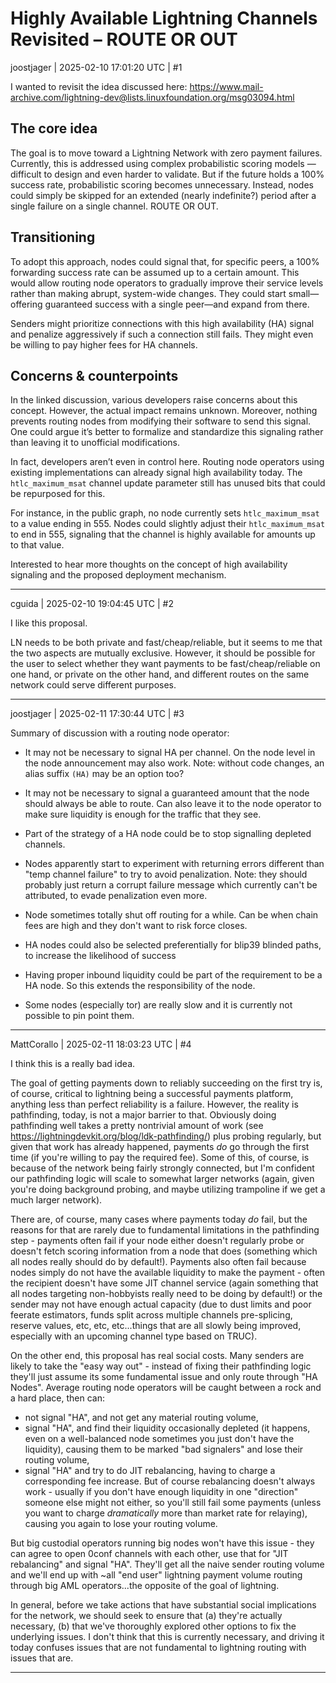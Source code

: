 # Highly Available Lightning Channels Revisited – ROUTE OR OUT

joostjager | 2025-02-10 17:01:20 UTC | #1

I wanted to revisit the idea discussed here: https://www.mail-archive.com/lightning-dev@lists.linuxfoundation.org/msg03094.html

## The core idea

The goal is to move toward a Lightning Network with zero payment failures. Currently, this is addressed using complex probabilistic scoring models — difficult to design and even harder to validate. But if the future holds a 100% success rate, probabilistic scoring becomes unnecessary. Instead, nodes could simply be skipped for an extended (nearly indefinite?) period after a single failure on a single channel. ROUTE OR OUT.

## Transitioning

To adopt this approach, nodes could signal that, for specific peers, a 100% forwarding success rate can be assumed up to a certain amount. This would allow routing node operators to gradually improve their service levels rather than making abrupt, system-wide changes. They could start small—offering guaranteed success with a single peer—and expand from there.

Senders might prioritize connections with this high availability (HA) signal and penalize aggressively if such a connection still fails. They might even be willing to pay higher fees for HA channels.

## Concerns & counterpoints

In the linked discussion, various developers raise concerns about this concept. However, the actual impact remains unknown. Moreover, nothing prevents routing nodes from modifying their software to send this signal. One could argue it’s better to formalize and standardize this signaling rather than leaving it to unofficial modifications.

In fact, developers aren’t even in control here. Routing node operators using existing implementations can already signal high availability today. The `htlc_maximum_msat` channel update parameter still has unused bits that could be repurposed for this.

For instance, in the public graph, no node currently sets `htlc_maximum_msat` to a value ending in 555. Nodes could slightly adjust their `htlc_maximum_msat` to end in 555, signaling that the channel is highly available for amounts up to that value.

Interested to hear more thoughts on the concept of high availability signaling and the proposed deployment mechanism.

-------------------------

cguida | 2025-02-10 19:04:45 UTC | #2

I like this proposal.

LN needs to be both private and fast/cheap/reliable, but it seems to me that the two aspects are mutually exclusive. However, it should be possible for the user to select whether they want payments to be fast/cheap/reliable on one hand, or private on the other hand, and different routes on the same network could serve different purposes.

-------------------------

joostjager | 2025-02-11 17:30:44 UTC | #3

Summary of discussion with a routing node operator:
* It may not be necessary to signal HA per channel. On the node level in the node announcement may also work. Note: without code changes, an alias suffix `(HA)` may be an option too?

* It may not be necessary to signal a guaranteed amount that the node should always be able to route. Can also leave it to the node operator to make sure liquidity is enough for the traffic that they see.
* Part of the strategy of a HA node could be to stop signalling depleted channels.
* Nodes apparently start to experiment with returning errors different than "temp channel failure" to try to avoid penalization. Note: they should probably just return a corrupt failure message which currently can't be attributed, to evade penalization even more.
* Node sometimes totally shut off routing for a while. Can be when chain fees are high and they don't want to risk force closes.
* HA nodes could also be selected preferentially for blip39 blinded paths, to increase the likelihood of success
* Having proper inbound liquidity could be part of the requirement to be a HA node. So this extends the responsibility of the node.
* Some nodes (especially tor) are really slow and it is currently not possible to pin point them.

-------------------------

MattCorallo | 2025-02-11 18:03:23 UTC | #4

I think this is a really bad idea.

The goal of getting payments down to reliably succeeding on the first try is, of course, critical to lightning being a successful payments platform, anything less than perfect reliability is a failure. However, the reality is pathfinding, today, is not a major barrier to that. Obviously doing pathfinding well takes a pretty nontrivial amount of work (see https://lightningdevkit.org/blog/ldk-pathfinding/) plus probing regularly, but given that work has already happened, payments *do* go through the first time (if you're willing to pay the required fee). Some of this, of course, is because of the network being fairly strongly connected, but I'm confident our pathfinding logic will scale to somewhat larger networks (again, given you're doing background probing, and maybe utilizing trampoline if we get a much larger network).

There are, of course, many cases where payments today *do* fail, but the reasons for that are rarely due to fundamental limitations in the pathfinding step - payments often fail if your node either doesn't regularly probe or doesn't fetch scoring information from a node that does (something which all nodes really should do by default!). Payments also often fail because nodes simply do not have the available liquidity to make the payment - often  the recipient doesn't have some JIT channel service (again something that all nodes targeting non-hobbyists really need to be doing by default!) or the sender may not have enough actual capacity (due to dust limits and poor feerate estimators, funds split across multiple channels pre-splicing, reserve values, etc, etc, etc...things that are all slowly being improved, especially with an upcoming channel type based on TRUC).

On the other end, this proposal has real social costs. Many senders are likely to take the "easy way out" - instead of fixing their pathfinding logic they'll just assume its some fundamental issue and only route through "HA Nodes". Average routing node operators will be caught between a rock and a hard place, then can:
 * not signal "HA", and not get any material routing volume,
 * signal "HA", and find their liquidity occasionally depleted (it happens, even on a well-balanced node sometimes you just don't have the liquidity), causing them to be marked "bad signalers" and lose their routing volume,
 * signal "HA" and try to do JIT rebalancing, having to charge a corresponding fee increase. But of course rebalancing doesn't always work - usually if you don't have enough liquidity in one "direction" someone else might not either, so you'll still fail some payments (unless you want to charge *dramatically* more than market rate for relaying), causing you again to lose your routing volume.

But big custodial operators running big nodes won't have this issue - they can agree to open 0conf channels with each other, use that for "JIT rebalancing" and signal "HA". They'll get all the naive sender routing volume and we'll end up with ~all "end user" lightning payment volume routing through big AML operators...the opposite of the goal of lightning.

In general, before we take actions that have substantial social implications for the network, we should seek to ensure that (a) they're actually necessary, (b) that we've thoroughly explored other options to fix the underlying issues. I don't think that this is currently necessary, and driving it today confuses issues that are not fundamental to lightning routing with issues that are.

-------------------------

